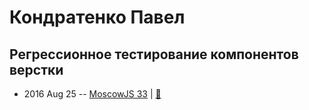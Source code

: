 # Кондратенко Павел

## Регрессионное тестирование компонентов верстки
- 2016 Aug 25 -- [MoscowJS 33](https://www.youtube.com/watch?v=aftKkyfjKK4)  | [:notebook:](https://www.slideshare.net/secret/9RpH5AGPO6RQCV)  
